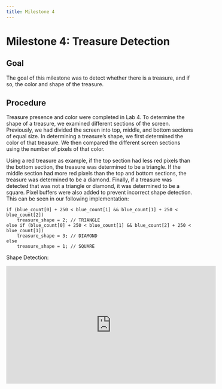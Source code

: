 ```yaml
---
title: Milestone 4
---
```


Milestone 4: Treasure Detection
===============================

## Goal

The goal of this milestone was to detect whether there is a treasure, and if so, the color and shape of the treasure. 

## Procedure

Treasure presence and color were completed in Lab 4. To determine the shape of a treasure, we examined different sections of the screen. Previously, we had divided the screen into top, middle, and bottom sections of equal size. In determining a treasure’s shape, we first determined the color of that treasure. We then compared the different screen sections using the number of pixels of that color. 

Using a red treasure as example, if the top section had less red pixels than the bottom section, the treasure was determined to be a triangle. If the middle section had more red pixels than the top and bottom sections, the treasure was determined to be a diamond. Finally, if a treasure was detected that was not a triangle or diamond, it was determined to be a square. Pixel buffers were also added to prevent incorrect shape detection. This can be seen in our following implementation:

    if (blue_count[0] + 250 < blue_count[1] && blue_count[1] + 250 < blue_count[2])
        treasure_shape = 2; // TRIANGLE
    else if (blue_count[0] + 250 < blue_count[1] && blue_count[2] + 250 < blue_count[1])
        treasure_shape = 3; // DIAMOND
    else
        treasure_shape = 1; // SQUARE


Shape Detection:

<div class="video"><iframe width="560" height="315" src="https://www.youtube.com/embed/KeySimZ4uKs" frameborder="0" allow="accelerometer; autoplay; encrypted-media; gyroscope; picture-in-picture" allowfullscreen></iframe></div>
